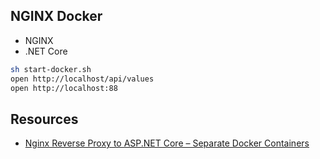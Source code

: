 ## NGINX Docker

- NGINX
- .NET Core

```bash
sh start-docker.sh
open http://localhost/api/values
open http://localhost:88
```

## Resources

- [Nginx Reverse Proxy to ASP.NET Core – Separate Docker Containers](https://www.sep.com/sep-blog/2017/02/27/nginx-reverse-proxy-to-asp-net-core-separate-docker-containers)